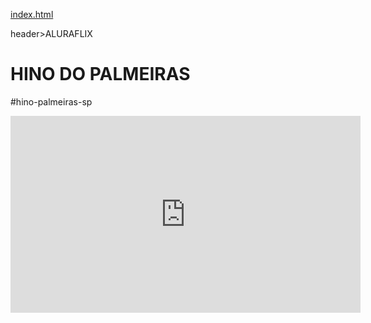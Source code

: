 [index.html](https://github.com/user-attachments/files/22006379/index.html)
<body>

header>ALURAFLIX</header>


<h1>HINO DO PALMEIRAS</h1>
<p>#hino-palmeiras-sp</p>



<iframe width="560" height="315" src="https://www.youtube.com/embed/DiKvx0gRfaQ?si=FHTo2bsptt_P3AIm" title="YouTube video player" frameborder="0" allow="accelerometer; autoplay; clipboard-write; encrypted-media; gyroscope; picture-in-picture; web-share" referrerpolicy="strict-origin-when-cross-origin" allowfullscreen></iframe>



</body>
